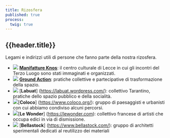 ```yaml
---
title: Rizosfera
published: true
process:
  twig: true
---
```

<h2>{{header.title}}</h2>
Legami e indirizzi utili di persone che fanno parte della nostra rizosfera.

* ![](https://www.manifattureknos.org/favicon.ico) [**Manifatture Knos**](https://www.manifattureknos.org/knos/): il centro culturale di Lecce in cui gli incontri del Terzo Luogo sono stati immaginati e organizzati.  
* ![](https://www.google.com/s2/favicons?domain=www.groundaction.eu) [**Ground Action**](https://www.groundaction.eu/): pratiche collettive e partecipative di trasformazione della spazio.  
* ![](https://labuat.wordpress.com/favicon.ico) [**Labuat**] (https://labuat.wordpress.com/): collettivo Tarantino, pratiche dello spazio pubblico e della socialità.  
* ![](https://www.google.com/s2/favicons?domain=www.coloco.org)[**Coloco**] (https://www.coloco.org/): gruppo di paesaggisti e urbanisti con cui abbiamo condiviso alcuni percorsi.
* ![](https://www.google.com/s2/favicons?domain=www.lewonder.com)[**Le Wonder**] (https://lewonder.com): collettivo francese di artisti che occupa edici in via di dismissione.
* ![](https://www.google.com/s2/favicons?domain=www.bellastock.com) [**Bellastock**] (https://www.bellastock.com/): gruppo di architetti sperimentali dedicati al reutilizzo dei materiali 

